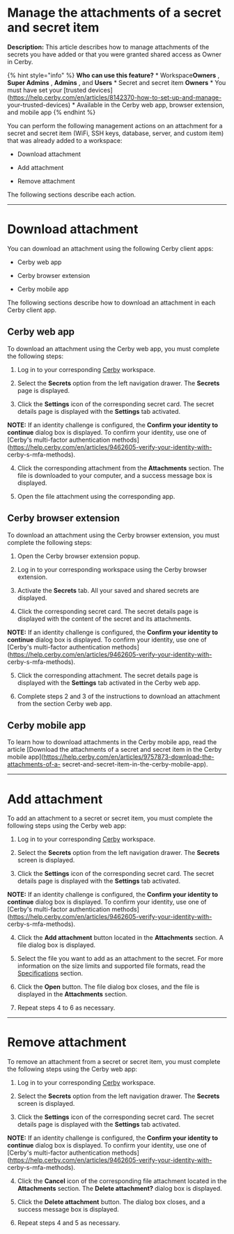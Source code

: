 # Manage the attachments of a secret and secret item

**Description:** This article describes how to manage attachments of the secrets you have added or that you were granted shared access as Owner in Cerby.

{% hint style="info" %} **Who can use this feature?** * Workspace**Owners** ,
**Super Admins** , **Admins** , and **Users** * Secret and secret item
**Owners** * You must have set your [trusted
devices](https://help.cerby.com/en/articles/8142370-how-to-set-up-and-manage-
your-trusted-devices) * Available in the Cerby web app, browser extension, and
mobile app {% endhint %}

You can perform the following management actions on an attachment for a secret
and secret item (WiFi, SSH keys, database, server, and custom item) that was
already added to a workspace:

  * Download attachment

  * Add attachment

  * Remove attachment

The following sections describe each action.

* * *

# Download attachment

You can download an attachment using the following Cerby client apps:

  * Cerby web app

  * Cerby browser extension

  * Cerby mobile app

The following sections describe how to download an attachment in each Cerby
client app.

## **Cerby web app**

To download an attachment using the Cerby web app, you must complete the
following steps:

  1. Log in to your corresponding [Cerby](https://app.cerby.com/) workspace.

  2. Select the **Secrets** option from the left navigation drawer. The **Secrets** page is displayed.

  3. Click the **Settings** icon of the corresponding secret card. The secret details page is displayed with the **Settings** tab activated.

**NOTE:** If an identity challenge is configured, the **Confirm your identity
to continue** dialog box is displayed. To confirm your identity, use one of
[Cerby's multi-factor authentication
methods](https://help.cerby.com/en/articles/9462605-verify-your-identity-with-
cerby-s-mfa-methods).

  4. Click the corresponding attachment from the **Attachments** section. The file is downloaded to your computer, and a success message box is displayed.

  5. Open the file attachment using the corresponding app.

## **Cerby browser extension**

To download an attachment using the Cerby browser extension, you must complete
the following steps:

  1. Open the Cerby browser extension popup.

  2. Log in to your corresponding workspace using the Cerby browser extension.

  3. Activate the **Secrets** tab. All your saved and shared secrets are displayed.

  4. Click the corresponding secret card. The secret details page is displayed with the content of the secret and its attachments.

**NOTE:** If an identity challenge is configured, the **Confirm your identity
to continue** dialog box is displayed. To confirm your identity, use one of
[Cerby's multi-factor authentication
methods](https://help.cerby.com/en/articles/9462605-verify-your-identity-with-
cerby-s-mfa-methods).

  5. Click the corresponding attachment. The secret details page is displayed with the **Settings** tab activated in the Cerby web app.

  6. Complete steps 2 and 3 of the instructions to download an attachment from the section Cerby web app.

## **Cerby mobile app**

To learn how to download attachments in the Cerby mobile app, read the article
[Download the attachments of a secret and secret item in the Cerby mobile
app](https://help.cerby.com/en/articles/9757873-download-the-attachments-of-a-
secret-and-secret-item-in-the-cerby-mobile-app).

* * *

# Add attachment

To add an attachment to a secret or secret item, you must complete the
following steps using the Cerby web app:

  1. Log in to your corresponding [Cerby](https://app.cerby.com/) workspace.

  2. Select the **Secrets** option from the left navigation drawer. The **Secrets** screen is displayed.

  3. Click the **Settings** icon of the corresponding secret card. The secret details page is displayed with the **Settings** tab activated.

**NOTE:** If an identity challenge is configured, the **Confirm your identity
to continue** dialog box is displayed. To confirm your identity, use one of
[Cerby's multi-factor authentication
methods](https://help.cerby.com/en/articles/9462605-verify-your-identity-with-
cerby-s-mfa-methods).

  4. Click the **Add attachment** button located in the **Attachments** section. A file dialog box is displayed.

  5. Select the file you want to add as an attachment to the secret. For more information on the size limits and supported file formats, read the [Specifications](https://help.cerby.com/en/articles/7216784-explore-secrets#h_4d6ff4fb5e) section.

  6. Click the **Open** button. The file dialog box closes, and the file is displayed in the **Attachments** section.

  7. Repeat steps 4 to 6 as necessary.

* * *

# Remove attachment

To remove an attachment from a secret or secret item, you must complete the
following steps using the Cerby web app:

  1. Log in to your corresponding [Cerby](https://app.cerby.com/) workspace.

  2. Select the **Secrets** option from the left navigation drawer. The **Secrets** screen is displayed.

  3. Click the **Settings** icon of the corresponding secret card. The secret details page is displayed with the **Settings** tab activated.

**NOTE:** If an identity challenge is configured, the **Confirm your identity
to continue** dialog box is displayed. To confirm your identity, use one of
[Cerby's multi-factor authentication
methods](https://help.cerby.com/en/articles/9462605-verify-your-identity-with-
cerby-s-mfa-methods).

  4. Click the **Cancel** icon of the corresponding file attachment located in the **Attachments** section. The **Delete attachment?** dialog box is displayed.

  5. Click the **Delete attachment** button. The dialog box closes, and a success message box is displayed.

  6. Repeat steps 4 and 5 as necessary.

